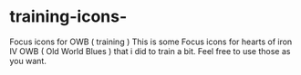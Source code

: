 # training-icons-
Focus icons for OWB ( training )
This is some Focus icons for hearts of iron IV OWB ( Old World Blues ) that i did to train a bit.
Feel free to use those as you want.

